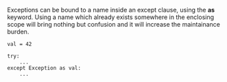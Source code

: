 Exceptions can be bound to a name inside an except clause, using the **as** keyword.
Using a name which already exists somewhere in the enclosing scope will bring nothing
but confusion and it will increase the maintainance burden.

    val = 42

    try:
        ...
    except Exception as val:
        ...